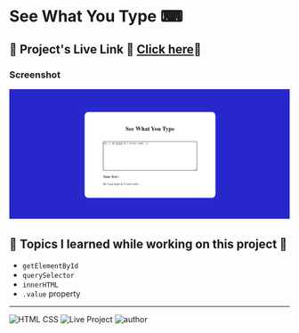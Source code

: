 # See What You Type ⌨

## 📌 **Project's Live Link 🚀 [Click here](https://seewhatyoutypefsjs.netlify.app/)🔗**

### Screenshot

![project Image](./Image/See_What_You_Type.png)

## 📌 Topics I learned while working on this project 📝

- `getElementById`
- `querySelector`
- `innerHTML`
- `.value` property

---

![HTML CSS](https://img.shields.io/badge/HTML-CSS-orange)
![Live Project](https://img.shields.io/badge/JavaScript-yellow)
![author](https://img.shields.io/badge/Author-Arpit--Pathak-blue)
